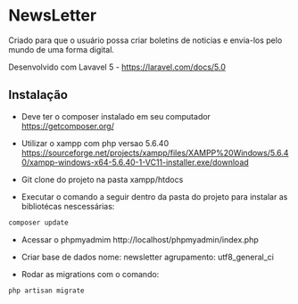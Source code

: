 # NewsLetter

Criado para que o usuário possa criar boletins de noticias e envia-los pelo mundo de uma forma digital.

Desenvolvido com Lavavel 5 - https://laravel.com/docs/5.0

## Instalação 

- Deve ter o composer instalado em seu computador 
https://getcomposer.org/

- Utilizar o xampp com php versao 5.6.40
https://sourceforge.net/projects/xampp/files/XAMPP%20Windows/5.6.40/xampp-windows-x64-5.6.40-1-VC11-installer.exe/download

- Git clone do projeto na pasta xampp/htdocs

- Executar o comando a seguir dentro da pasta do projeto para instalar as bibliotécas nescessárias:

```sh
composer update
```

- Acessar o phpmyadmim
http://localhost/phpmyadmin/index.php

- Criar base de dados
nome: newsletter 
agrupamento: utf8_general_ci

- Rodar as migrations com o comando:
```sh
php artisan migrate
````
